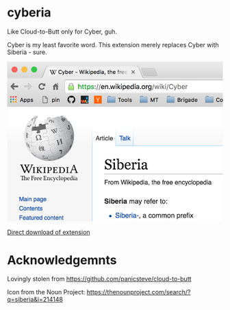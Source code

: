 # cyberia
Like Cloud-to-Butt only for Cyber, guh.

Cyber is my least favorite word. This extension merely replaces Cyber with
Siberia - sure.

![](screenshot.png)

[Direct download of extension](https://github.com/chaserx/cyberia/blob/master/dist.crx?raw=true)

# Acknowledgemnts
Lovingly stolen from https://github.com/panicsteve/cloud-to-butt

Icon from the Noun Project: https://thenounproject.com/search/?q=siberia&i=214148

